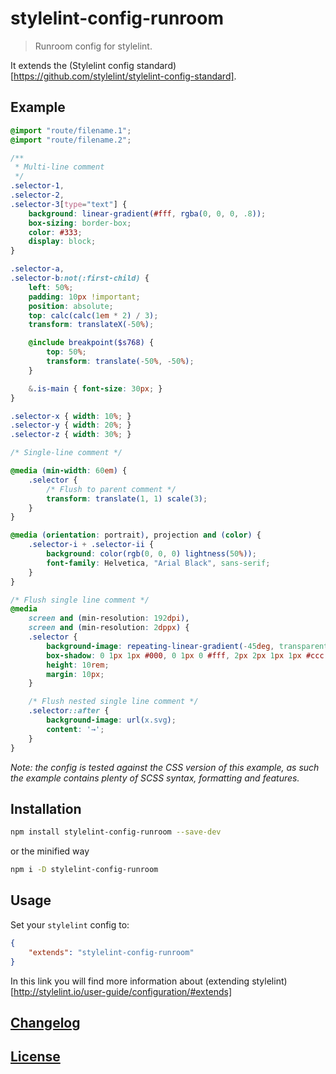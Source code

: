 # stylelint-config-runroom

> Runroom config for stylelint.

It extends the (Stylelint config standard)[https://github.com/stylelint/stylelint-config-standard].

## Example

```scss
@import "route/filename.1";
@import "route/filename.2";

/**
 * Multi-line comment
 */
.selector-1,
.selector-2,
.selector-3[type="text"] {
    background: linear-gradient(#fff, rgba(0, 0, 0, .8));
    box-sizing: border-box;
    color: #333;
    display: block;
}

.selector-a,
.selector-b:not(:first-child) {
    left: 50%;
    padding: 10px !important;
    position: absolute;
    top: calc(calc(1em * 2) / 3);
    transform: translateX(-50%);

    @include breakpoint($s768) {
        top: 50%;
        transform: translate(-50%, -50%);
    }

    &.is-main { font-size: 30px; }
}

.selector-x { width: 10%; }
.selector-y { width: 20%; }
.selector-z { width: 30%; }

/* Single-line comment */

@media (min-width: 60em) {
    .selector {
        /* Flush to parent comment */
        transform: translate(1, 1) scale(3);
    }
}

@media (orientation: portrait), projection and (color) {
    .selector-i + .selector-ii {
        background: color(rgb(0, 0, 0) lightness(50%));
        font-family: Helvetica, "Arial Black", sans-serif;
    }
}

/* Flush single line comment */
@media
    screen and (min-resolution: 192dpi),
    screen and (min-resolution: 2dppx) {
    .selector {
        background-image: repeating-linear-gradient(-45deg, transparent, #fff 25px, rgba(255, 255, 255, 1) 50px);
        box-shadow: 0 1px 1px #000, 0 1px 0 #fff, 2px 2px 1px 1px #ccc inset;
        height: 10rem;
        margin: 10px;
    }

    /* Flush nested single line comment */
    .selector::after {
        background-image: url(x.svg);
        content: '→';
    }
}
```

*Note: the config is tested against the CSS version of this example, as such the example contains plenty of SCSS syntax, formatting and features.*

## Installation

```bash
npm install stylelint-config-runroom --save-dev
```

or the minified way

```bash
npm i -D stylelint-config-runroom
```

## Usage

Set your `stylelint` config to:

```json
{
    "extends": "stylelint-config-runroom"
}

```

In this link you will find more information about (extending stylelint)[http://stylelint.io/user-guide/configuration/#extends]

## [Changelog](CHANGELOG.md)

## [License](LICENSE)
